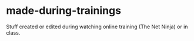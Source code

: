 # made-during-trainings
Stuff created or edited during watching online training (The Net Ninja) or in class.
